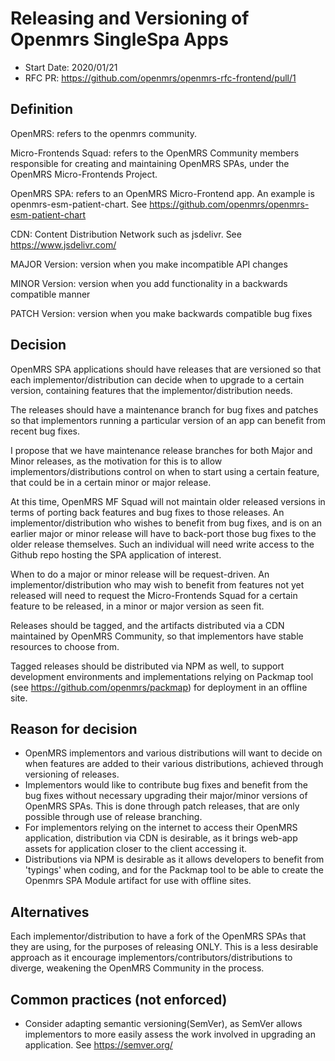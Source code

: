 # Releasing and Versioning of Openmrs SingleSpa Apps
- Start Date: 2020/01/21
- RFC PR: https://github.com/openmrs/openmrs-rfc-frontend/pull/1

## Definition
OpenMRS: refers to the openmrs community.

Micro-Frontends Squad: refers to the OpenMRS Community members responsible for creating and maintaining OpenMRS SPAs, under the OpenMRS Micro-Frontends Project.

OpenMRS SPA: refers to an OpenMRS Micro-Frontend app. An example is openmrs-esm-patient-chart. See https://github.com/openmrs/openmrs-esm-patient-chart

CDN: Content Distribution Network such as jsdelivr. See https://www.jsdelivr.com/

MAJOR Version: version when you make incompatible API changes

MINOR Version: version when you add functionality in a backwards compatible manner

PATCH Version: version when you make backwards compatible bug fixes

## Decision
OpenMRS SPA applications should have releases that are versioned so that each implementor/distribution can decide when to upgrade to a certain version, containing features that the implementor/distribution needs. 

The releases should have a maintenance branch for bug fixes and patches so that implementors running a particular version of an app can benefit from recent bug fixes. 

I propose that we have maintenance release branches for both Major and Minor releases, as the motivation for this is to allow implementors/distributions control on when to start using a certain feature, that could be in a certain minor or major release. 

At this time, OpenMRS MF Squad will not maintain older released versions in terms of porting back features and bug fixes to those releases. An implementor/distribution who wishes to benefit from bug fixes, and is on an earlier major or minor release will have to back-port those bug fixes to the older release themselves. Such an individual will need write access to the Github repo hosting the SPA application of interest. 

When to do a major or minor release will be request-driven. An implementor/distribution who may wish to benefit from features not yet released will need to request the Micro-Frontends Squad for a certain feature to be released, in a minor or major version as seen fit.  

Releases should be tagged, and the artifacts distributed via a CDN maintained by OpenMRS Community, so that implementors have stable resources to choose from. 

Tagged releases should be distributed via NPM as well, to support development environments and implementations relying on Packmap tool (see https://github.com/openmrs/packmap) for deployment in an offline site.

## Reason for decision
- OpenMRS implementors and various distributions will want to decide on when features are added to their various distributions, achieved through versioning of releases. 
- Implementors would like to contribute bug fixes and benefit from the bug fixes without necessary upgrading their major/minor versions of OpenMRS SPAs. This is done through patch releases, that are only possible through use of release branching. 
- For implementors relying on the internet to access their OpenMRS application, distribution via CDN is desirable, as it brings web-app assets for  application closer to the client accessing it.
- Distributions via NPM is desirable as it allows developers to benefit from 'typings' when coding, and for the Packmap tool to be able to create the Openmrs SPA Module artifact for use with offline sites.    

## Alternatives
Each implementor/distribution to have a fork of the OpenMRS SPAs that they are using, for the purposes of releasing ONLY. This is a less desirable approach as it encourage implementors/contributors/distributions to diverge, weakening the OpenMRS Community in the process. 

## Common practices (not enforced)
- Consider adapting semantic versioning(SemVer), as SemVer allows implementors to more easily assess the work involved in upgrading an application. See https://semver.org/